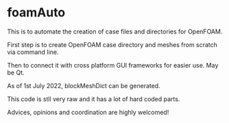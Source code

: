 # foamAuto

This is to automate the creation of case files and directories for OpenFOAM.

First step is to create OpenFOAM case directory and meshes from scratch via command line.

Then to connect it with cross platform GUI frameworks for easier use. May be Qt.

As of 1st July 2022, blockMeshDict can be generated.

This code is stll very raw and it has a lot of hard coded parts. 

Advices, opinions and coordination are highly welcomed!
